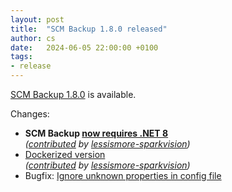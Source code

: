 ```yaml
---
layout: post
title:  "SCM Backup 1.8.0 released"
author: cs
date:   2024-06-05 22:00:00 +0100
tags:
- release
---
```


[SCM Backup 1.8.0](https://github.com/christianspecht/scm-backup/releases/tag/1.8.0) is available.

Changes:

- **SCM Backup [now requires .NET 8](https://docs.scm-backup.org/en/latest/install.html#system-requirements)**  
  *([contributed](https://github.com/christianspecht/scm-backup/pull/77) by [lessismore-sparkvision](https://github.com/lessismore-sparkvision))*
- [Dockerized version](https://docs.scm-backup.org/en/latest/install.html#docker)  
  *([contributed](https://github.com/christianspecht/scm-backup/pull/78) by [lessismore-sparkvision](https://github.com/lessismore-sparkvision))*
- Bugfix: [Ignore unknown properties in config file](https://github.com/christianspecht/scm-backup/issues/76)


